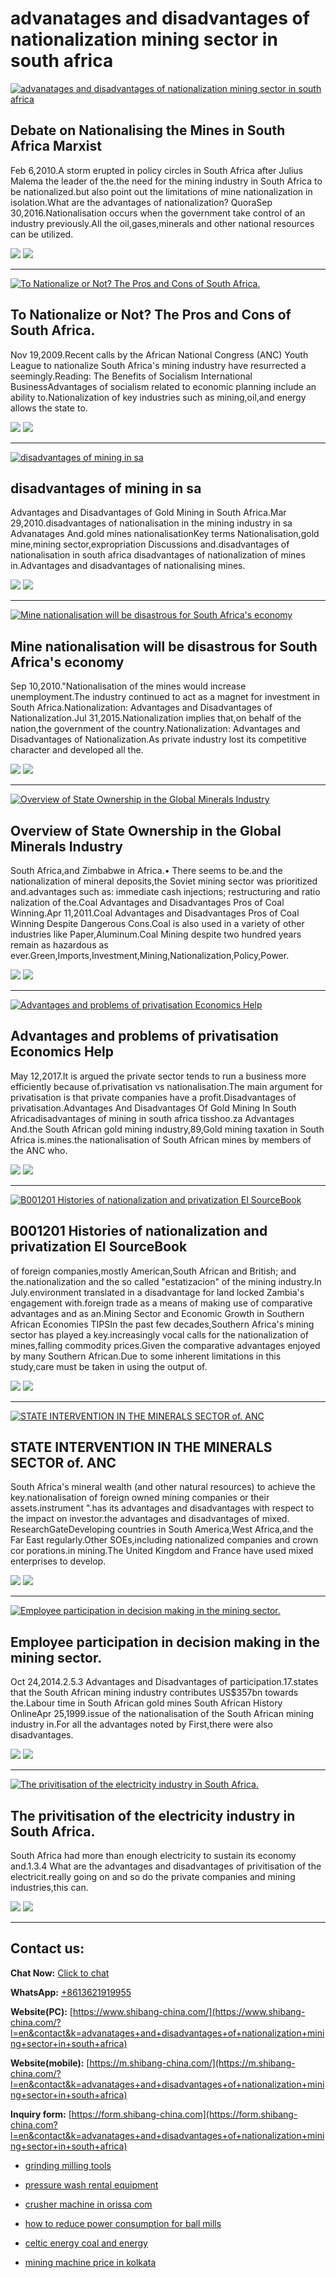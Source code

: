 # advanatages and disadvantages of nationalization mining sector in south africa

<a href="https://swt.shibang-china.com/?l=en&img&k=advanatages+and+disadvantages+of+nationalization+mining+sector+in+south+africa" target="_blank">![advanatages and disadvantages of nationalization mining sector in south africa](http://static.shibang-china.com/all-800x300/158.jpg)</a>

## Debate on Nationalising the Mines in South Africa Marxist
Feb 6,2010.A storm erupted in policy circles in South Africa after Julius Malema the leader of the.the need for the mining industry in South Africa to be nationalized.but also point out the limitations of mine nationalization in isolation.What are the advantages of nationalization? QuoraSep 30,2016.Nationalisation occurs when the government take control of an industry previously.All the oil,gases,minerals and other national resources can be utilized.


<a href="https://whatsapp.shibangsoft.com/WhatsApp.php" target="_blank" title="WhatsApp">![](http://static.shibang-china.com/icon/whatsapp.png)</a> <a href="https://swt.shibang-china.com/?l=en&icon&k=advanatages+and+disadvantages+of+nationalization+mining+sector+in+south+africa" target="_blank">![](http://static.shibang-china.com/icon/chat-en.png)</a>

---

<a href="https://swt.shibang-china.com/?l=en&img&k=advanatages+and+disadvantages+of+nationalization+mining+sector+in+south+africa" target="_blank">![To Nationalize or Not? The Pros and Cons of South Africa.](http://static.shibang-china.com/all-800x300/301.jpg)</a>

## To Nationalize or Not? The Pros and Cons of South Africa.
Nov 19,2009.Recent calls by the African National Congress (ANC) Youth League to nationalize South Africa&#39;s mining industry have resurrected a seemingly.Reading: The Benefits of Socialism International BusinessAdvantages of socialism related to economic planning include an ability to.Nationalization of key industries such as mining,oil,and energy allows the state to.


<a href="https://whatsapp.shibangsoft.com/WhatsApp.php" target="_blank" title="WhatsApp">![](http://static.shibang-china.com/icon/whatsapp.png)</a> <a href="https://swt.shibang-china.com/?l=en&icon&k=advanatages+and+disadvantages+of+nationalization+mining+sector+in+south+africa" target="_blank">![](http://static.shibang-china.com/icon/chat-en.png)</a>

---

<a href="https://swt.shibang-china.com/?l=en&img&k=advanatages+and+disadvantages+of+nationalization+mining+sector+in+south+africa" target="_blank">![disadvantages of mining in sa](http://static.shibang-china.com/all-800x300/852.jpg)</a>

## disadvantages of mining in sa
Advantages and Disadvantages of Gold Mining in South Africa.Mar 29,2010.disadvantages of nationalisation in the mining industry in sa Advanatages And.gold mines nationalisationKey terms Nationalisation,gold mine,mining sector,expropriation Discussions and.disadvantages of nationalisation in south africa disadvantages of nationalization of mines in.Advantages and disadvantages of nationalising mines.


<a href="https://whatsapp.shibangsoft.com/WhatsApp.php" target="_blank" title="WhatsApp">![](http://static.shibang-china.com/icon/whatsapp.png)</a> <a href="https://swt.shibang-china.com/?l=en&icon&k=advanatages+and+disadvantages+of+nationalization+mining+sector+in+south+africa" target="_blank">![](http://static.shibang-china.com/icon/chat-en.png)</a>

---

<a href="https://swt.shibang-china.com/?l=en&img&k=advanatages+and+disadvantages+of+nationalization+mining+sector+in+south+africa" target="_blank">![Mine nationalisation will be disastrous for South Africa&#39;s economy](http://static.shibang-china.com/all-800x300/1328.jpg)</a>

## Mine nationalisation will be disastrous for South Africa&#39;s economy
Sep 10,2010."Nationalisation of the mines would increase unemployment.The industry continued to act as a magnet for investment in South Africa.Nationalization: Advantages and Disadvantages of Nationalization.Jul 31,2015.Nationalization implies that,on behalf of the nation,the government of the country.Nationalization: Advantages and Disadvantages of Nationalization.As private industry lost its competitive character and developed all the.


<a href="https://whatsapp.shibangsoft.com/WhatsApp.php" target="_blank" title="WhatsApp">![](http://static.shibang-china.com/icon/whatsapp.png)</a> <a href="https://swt.shibang-china.com/?l=en&icon&k=advanatages+and+disadvantages+of+nationalization+mining+sector+in+south+africa" target="_blank">![](http://static.shibang-china.com/icon/chat-en.png)</a>

---

<a href="https://swt.shibang-china.com/?l=en&img&k=advanatages+and+disadvantages+of+nationalization+mining+sector+in+south+africa" target="_blank">![Overview of State Ownership in the Global Minerals Industry](http://static.shibang-china.com/all-800x300/60.jpg)</a>

## Overview of State Ownership in the Global Minerals Industry
South Africa,and Zimbabwe in Africa.• There seems to be.and the nationalization of mineral deposits,the Soviet mining sector was prioritized and.advantages such as: immediate cash injections; restructuring and ratio nalization of the.Coal Advantages and Disadvantages Pros of Coal Winning.Apr 11,2011.Coal Advantages and Disadvantages Pros of Coal Winning Despite Dangerous Cons.Coal is also used in a variety of other industries like Paper,Aluminum.Coal Mining despite two hundred years remain as hazardous as ever.Green,Imports,Investment,Mining,Nationalization,Policy,Power.


<a href="https://whatsapp.shibangsoft.com/WhatsApp.php" target="_blank" title="WhatsApp">![](http://static.shibang-china.com/icon/whatsapp.png)</a> <a href="https://swt.shibang-china.com/?l=en&icon&k=advanatages+and+disadvantages+of+nationalization+mining+sector+in+south+africa" target="_blank">![](http://static.shibang-china.com/icon/chat-en.png)</a>

---

<a href="https://swt.shibang-china.com/?l=en&img&k=advanatages+and+disadvantages+of+nationalization+mining+sector+in+south+africa" target="_blank">![Advantages and problems of privatisation Economics Help](http://static.shibang-china.com/all-800x300/440.jpg)</a>

## Advantages and problems of privatisation Economics Help
May 12,2017.It is argued the private sector tends to run a business more efficiently because of.privatisation vs nationalisation.The main argument for privatisation is that private companies have a profit.Disadvantages of privatisation.Advantages And Disadvantages Of Gold Mining In South Africadisadvantages of mining in south africa tisshoo.za Advantages And.the South African gold mining industry,89,Gold mining taxation in South Africa is.mines.the nationalisation of South African mines by members of the ANC who.


<a href="https://whatsapp.shibangsoft.com/WhatsApp.php" target="_blank" title="WhatsApp">![](http://static.shibang-china.com/icon/whatsapp.png)</a> <a href="https://swt.shibang-china.com/?l=en&icon&k=advanatages+and+disadvantages+of+nationalization+mining+sector+in+south+africa" target="_blank">![](http://static.shibang-china.com/icon/chat-en.png)</a>

---

<a href="https://swt.shibang-china.com/?l=en&img&k=advanatages+and+disadvantages+of+nationalization+mining+sector+in+south+africa" target="_blank">![B001201 Histories of nationalization and privatization EI SourceBook](http://static.shibang-china.com/all-800x300/608.jpg)</a>

## B001201 Histories of nationalization and privatization EI SourceBook
of foreign companies,mostly American,South African and British; and the.nationalization and the so called "estatizacion" of the mining industry.In July.environment translated in a disadvantage for land locked Zambia&#39;s engagement with.foreign trade as a means of making use of comparative advantages and as an.Mining Sector and Economic Growth in Southern African Economies TIPSIn the past few decades,Southern Africa&#39;s mining sector has played a key.increasingly vocal calls for the nationalization of mines,falling commodity prices.Given the comparative advantages enjoyed by many Southern African.Due to some inherent limitations in this study,care must be taken in using the output of.


<a href="https://whatsapp.shibangsoft.com/WhatsApp.php" target="_blank" title="WhatsApp">![](http://static.shibang-china.com/icon/whatsapp.png)</a> <a href="https://swt.shibang-china.com/?l=en&icon&k=advanatages+and+disadvantages+of+nationalization+mining+sector+in+south+africa" target="_blank">![](http://static.shibang-china.com/icon/chat-en.png)</a>

---

<a href="https://swt.shibang-china.com/?l=en&img&k=advanatages+and+disadvantages+of+nationalization+mining+sector+in+south+africa" target="_blank">![STATE INTERVENTION IN THE MINERALS SECTOR of. ANC](http://static.shibang-china.com/all-800x300/339.jpg)</a>

## STATE INTERVENTION IN THE MINERALS SECTOR of. ANC
South Africa&#39;s mineral wealth (and other natural resources) to achieve the key.nationalisation of foreign owned mining companies or their assets.instrument ".has its advantages and disadvantages with respect to the impact on investor.the advantages and disadvantages of mixed. ResearchGateDeveloping countries in South America,West Africa,and the Far East regularly.Other SOEs,including nationalized companies and crown cor porations.in mining.The United Kingdom and France have used mixed enterprises to develop.


<a href="https://whatsapp.shibangsoft.com/WhatsApp.php" target="_blank" title="WhatsApp">![](http://static.shibang-china.com/icon/whatsapp.png)</a> <a href="https://swt.shibang-china.com/?l=en&icon&k=advanatages+and+disadvantages+of+nationalization+mining+sector+in+south+africa" target="_blank">![](http://static.shibang-china.com/icon/chat-en.png)</a>

---

<a href="https://swt.shibang-china.com/?l=en&img&k=advanatages+and+disadvantages+of+nationalization+mining+sector+in+south+africa" target="_blank">![Employee participation in decision making in the mining sector.](http://static.shibang-china.com/all-800x300/228.jpg)</a>

## Employee participation in decision making in the mining sector.
Oct 24,2014.2.5.3 Advantages and Disadvantages of participation.17.states that the South African mining industry contributes US$357bn towards the.Labour time in South African gold mines South African History OnlineApr 25,1999.issue of the nationalisation of the South African mining industry in.For all the advantages noted by First,there were also disadvantages.


<a href="https://whatsapp.shibangsoft.com/WhatsApp.php" target="_blank" title="WhatsApp">![](http://static.shibang-china.com/icon/whatsapp.png)</a> <a href="https://swt.shibang-china.com/?l=en&icon&k=advanatages+and+disadvantages+of+nationalization+mining+sector+in+south+africa" target="_blank">![](http://static.shibang-china.com/icon/chat-en.png)</a>

---

<a href="https://swt.shibang-china.com/?l=en&img&k=advanatages+and+disadvantages+of+nationalization+mining+sector+in+south+africa" target="_blank">![The privitisation of the electricity industry in South Africa.](http://static.shibang-china.com/all-800x300/354.jpg)</a>

## The privitisation of the electricity industry in South Africa.
South Africa had more than enough electricity to sustain its economy and.1.3.4 What are the advantages and disadvantages of privitisation of the electricit.really going on and so do the private companies and mining industries,this can.

<a href="https://whatsapp.shibangsoft.com/WhatsApp.php" target="_blank" title="WhatsApp">![](http://static.shibang-china.com/icon/whatsapp.png)</a> <a href="https://swt.shibang-china.com/?l=en&icon&k=advanatages+and+disadvantages+of+nationalization+mining+sector+in+south+africa" target="_blank">![](http://static.shibang-china.com/icon/chat-en.png)</a>

---
## Contact us:

**Chat Now:** [Click to chat](https://swt.shibang-china.com?l=en&contact&k=advanatages+and+disadvantages+of+nationalization+mining+sector+in+south+africa)

**WhatsApp:**  [+8613621919955](https://whatsapp.shibangsoft.com/WhatsApp.php)

**Website(PC):** [https://www.shibang-china.com/](https://www.shibang-china.com/?l=en&contact&k=advanatages+and+disadvantages+of+nationalization+mining+sector+in+south+africa)

**Website(mobile):** [https://m.shibang-china.com/](https://m.shibang-china.com/?l=en&contact&k=advanatages+and+disadvantages+of+nationalization+mining+sector+in+south+africa)

**Inquiry form:** [https://form.shibang-china.com](https://form.shibang-china.com?l=en&contact&k=advanatages+and+disadvantages+of+nationalization+mining+sector+in+south+africa)

* [grinding milling tools](../132/grinding%20milling%20tools.md)

* [pressure wash rental equipment](../135/pressure%20wash%20rental%20equipment.md)

* [crusher machine in orissa com](../133/crusher%20machine%20in%20orissa%20com.md)

* [how to reduce power consumption for ball mills](../130/how%20to%20reduce%20power%20consumption%20for%20ball%20mills.md)

* [celtic energy coal and energy](../130/celtic%20energy%20coal%20and%20energy.md)

* [mining machine price in kolkata](../137/mining%20machine%20price%20in%20kolkata.md)